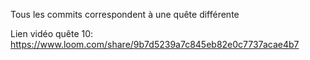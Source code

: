 Tous les commits correspondent à une quête différente

Lien vidéo quête 10: https://www.loom.com/share/9b7d5239a7c845eb82e0c7737acae4b7